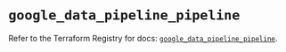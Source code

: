 # `google_data_pipeline_pipeline`

Refer to the Terraform Registry for docs: [`google_data_pipeline_pipeline`](https://registry.terraform.io/providers/hashicorp/google/6.47.0/docs/resources/data_pipeline_pipeline).
